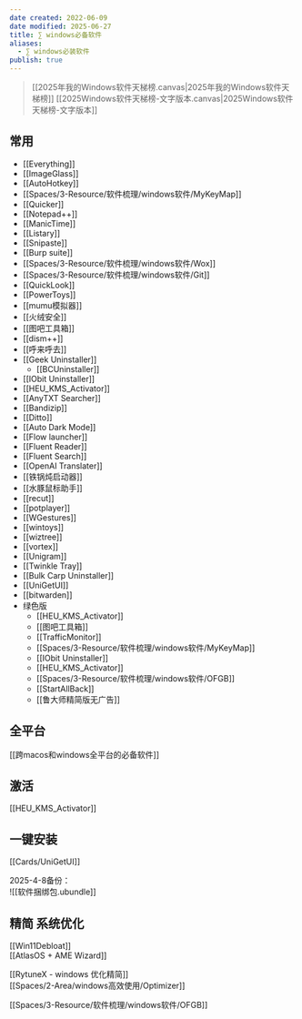 ```yaml
---
date created: 2022-06-09
date modified: 2025-06-27
title: ∑ windows必备软件
aliases:
  - ∑ windows必装软件
publish: true
---
```


> [[2025年我的Windows软件天梯榜.canvas|2025年我的Windows软件天梯榜]]
> [[2025Windows软件天梯榜-文字版本.canvas|2025Windows软件天梯榜-文字版本]]

## 常用

- [[Everything]]
- [[ImageGlass]]
- [[AutoHotkey]]
- [[Spaces/3-Resource/软件梳理/windows软件/MyKeyMap]]
- [[Quicker]]
- [[Notepad++]]
- [[ManicTime]]
- [[Listary]]
- [[Snipaste]]
- [[Burp suite]]
- [[Spaces/3-Resource/软件梳理/windows软件/Wox]]
- [[Spaces/3-Resource/软件梳理/windows软件/Git]]
- [[QuickLook]]
- [[PowerToys]]
- [[mumu模拟器]]
- [[火绒安全]]
- [[图吧工具箱]]
- [[dism++]]
- [[呼来呼去]]
- [[Geek Uninstaller]]
	- [[BCUninstaller]]
- [[IObit Uninstaller]]
- [[HEU_KMS_Activator]]
- [[AnyTXT Searcher]]
- [[Bandizip]]
- [[Ditto]]
- [[Auto Dark Mode]]
- [[Flow launcher]]
- [[Fluent Reader]]
- [[Fluent Search]]
- [[OpenAI Translater]]
- [[铁锅炖启动器]]
- [[水豚鼠标助手]]
- [[recut]]
- [[potplayer]]
- [[WGestures]]
- [[wintoys]]
- [[wiztree]]
- [[vortex]]
- [[Unigram]]
- [[Twinkle Tray]]
- [[Bulk Carp Uninstaller]]
- [[UniGetUI]]
- [[bitwarden]]
- 绿色版
	- [[HEU_KMS_Activator]]
	- [[图吧工具箱]]
	- [[TrafficMonitor]]
	- [[Spaces/3-Resource/软件梳理/windows软件/MyKeyMap]]
	- [[IObit Uninstaller]]
	- [[HEU_KMS_Activator]]
	- [[Spaces/3-Resource/软件梳理/windows软件/OFGB]]
	- [[StartAllBack]]
	- [[鲁大师精简版无广告]]

## 全平台

[[跨macos和windows全平台的必备软件]]

## 激活

[[HEU_KMS_Activator]]

## 一键安装

[[Cards/UniGetUI]]

2025-4-8备份：  
![[软件捆绑包.ubundle]]

## 精简 系统优化

[[Win11Debloat]]  
[[AtlasOS + AME Wizard]]

[[RytuneX - windows 优化精简]]  
[[Spaces/2-Area/windows高效使用/Optimizer]]

[[Spaces/3-Resource/软件梳理/windows软件/OFGB]]
